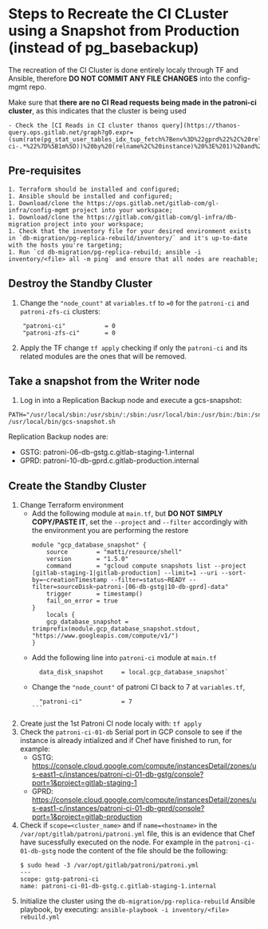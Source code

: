 # Steps to Recreate the CI CLuster using a Snapshot from Production (instead of pg_basebackup)

The recreation of the CI Cluster is done entirely localy through TF and Ansible, therefore **DO NOT COMMIT ANY FILE CHANGES** into the config-mgmt repo.

Make sure that **there are no CI Read requests being made in the patroni-ci cluster**,  as this indicates that the cluster is being used

    - Check the [CI Reads in CI cluster thanos query](https://thanos-query.ops.gitlab.net/graph?g0.expr=(sum(rate(pg_stat_user_tables_idx_tup_fetch%7Benv%3D%22gprd%22%2C%20relname%3D~%22(ci_.*%7Cexternal_pull_requests%7Ctaggings%7Ctags)%22%2Cinstance%3D~%22patroni-ci-.*%22%7D%5B1m%5D))%20by%20(relname%2C%20instance)%20%3E%201)%20and%20on(instance)%20pg_replication_is_replica%3D%3D1&g0.tab=0&g0.stacked=0&g0.range_input=6h&g0.max_source_resolution=0s&g0.deduplicate=1&g0.partial_response=0&g0.store_matches=%5B%5D)

## Pre-requisites

    1. Terraform should be installed and configured;
    1. Ansible should be installed and configured;
    1. Download/clone the https://ops.gitlab.net/gitlab-com/gl-infra/config-mgmt project into your workspace;
    1. Download/clone the https://gitlab.com/gitlab-com/gl-infra/db-migration project into your workspace;
    1. Check that the inventory file for your desired environment exists in `db-migration/pg-replica-rebuild/inventory/` and it's up-to-date with the hosts you're targeting;
    1. Run `cd db-migration/pg-replica-rebuild; ansible -i inventory/<file> all -m ping` and ensure that all nodes are reachable;


## Destroy the Standby Cluster

1. Change the `"node_count"` at `variables.tf` to `=0` for the `patroni-ci` and `patroni-zfs-ci` clusters:
```
    "patroni-ci"           = 0
    "patroni-zfs-ci"       = 0
```

2. Apply the TF change `tf apply` checking if only the `patroni-ci` and its related modules are the ones that will be removed.

## Take a snapshot from the Writer node

1. Log in into a Replication Backup node and execute a gcs-snapshot:
```
PATH="/usr/local/sbin:/usr/sbin/:/sbin:/usr/local/bin:/usr/bin:/bin:/snap/bin"
/usr/local/bin/gcs-snapshot.sh
```
Replication Backup nodes are:
  - GSTG: patroni-06-db-gstg.c.gitlab-staging-1.internal
  - GPRD: patroni-10-db-gprd.c.gitlab-production.internal

## Create the Standby Cluster

1. Change Terraform environment 
    - Add the following module at `main.tf`, but **DO NOT SIMPLY COPY/PASTE IT**, set the `--project` and `--filter` accordingly with the environment you are performing the restore
        ```
        module "gcp_database_snapshot" {
            source        = "matti/resource/shell"
            version       = "1.5.0"
            command       = "gcloud compute snapshots list --project [gitlab-staging-1|gitlab-production] --limit=1 --uri --sort-by=~creationTimestamp --filter=status~READY --filter=sourceDisk~patroni-[06-db-gstg|10-db-gprd]-data"
            trigger       = timestamp()
            fail_on_error = true
        }
            locals {
            gcp_database_snapshot = trimprefix(module.gcp_database_snapshot.stdout, "https://www.googleapis.com/compute/v1/")
        }
        ```
    - Add the following line into `patroni-ci` module at `main.tf`
        ```
          data_disk_snapshot     = local.gcp_database_snapshot`
        ```
    - Change the `"node_count"` of patroni CI back to 7 at `variables.tf`, 
        ````
          "patroni-ci"           = 7
        ```
2. Create just the 1st Patroni CI node localy with: `tf apply`
3. Check the `patroni-ci-01-db` Serial port in GCP console to see if the instance is already intialized and if Chef have finished to run, for example:
   - GSTG: https://console.cloud.google.com/compute/instancesDetail/zones/us-east1-c/instances/patroni-ci-01-db-gstg/console?port=1&project=gitlab-staging-1
   - GPRD: https://console.cloud.google.com/compute/instancesDetail/zones/us-east1-c/instances/patroni-ci-01-db-gprd/console?port=1&project=gitlab-production
4. Check if `scope=<cluster_name>` and if `name=<hostname>` in the `/var/opt/gitlab/patroni/patroni.yml` file, this is an evidence that Chef have sucessfully executed on the node. For example in the `patroni-ci-01-db-gstg` node the content of the file should be the following:
    ```
    $ sudo head -3 /var/opt/gitlab/patroni/patroni.yml
    ---
    scope: gstg-patroni-ci
    name: patroni-ci-01-db-gstg.c.gitlab-staging-1.internal
    ```
4. Initialize the cluster using the `db-migration/pg-replica-rebuild` Ansible playbook, by executing:
    `ansible-playbook -i inventory/<file> rebuild.yml`


